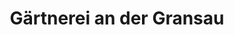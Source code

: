 ---
title: "Gärtnerei an der Gransau"
url: /balve/gaertnerei-an-der-gransau/
shop: Garten-Center
---